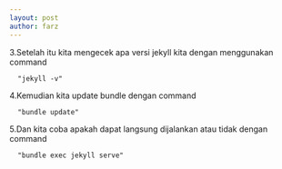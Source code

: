 ```yaml
---
layout: post
author: farz
---
```


3.Setelah itu kita mengecek apa versi jekyll kita dengan menggunakan command

```PS
  "jekyll -v"
```

4.Kemudian kita update bundle dengan command

```PS
  "bundle update"
```

5.Dan kita coba apakah dapat langsung dijalankan atau tidak dengan command

```PS
  "bundle exec jekyll serve"
```
